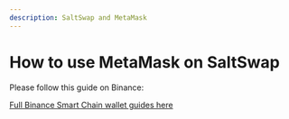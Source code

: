 ```yaml
---
description: SaltSwap and MetaMask
---
```


# How to use MetaMask on SaltSwap

Please follow this guide on Binance:

[Full Binance Smart Chain wallet guides here](https://docs.binance.org/smart-chain/wallet/metamask.html)
